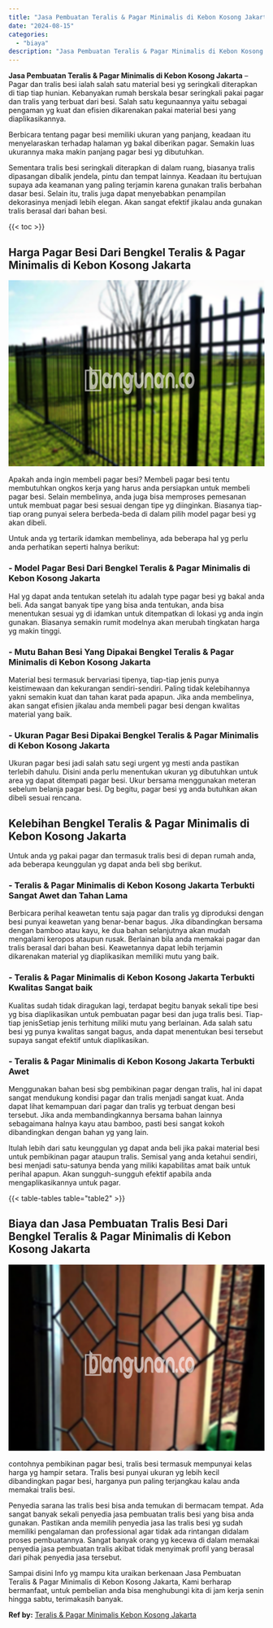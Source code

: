```yaml
---
title: "Jasa Pembuatan Teralis & Pagar Minimalis di Kebon Kosong Jakarta"
date: "2024-08-15"
categories: 
  - "biaya"
description: "Jasa Pembuatan Teralis & Pagar Minimalis di Kebon Kosong Jakarta. Sampai disini Info yg mampu kita uraikan berkenaan Jasa Pembuatan Teralis & Pagar Minimalis..."
---
```


**Jasa Pembuatan Teralis & Pagar Minimalis di Kebon Kosong Jakarta** – Pagar dan tralis besi ialah salah satu material besi yg seringkali diterapkan di tiap tiap hunian. Kebanyakan rumah berskala besar seringkali pakai pagar dan tralis yang terbuat dari besi. Salah satu kegunaannya yaitu sebagai pengaman yg kuat dan efisien dikarenakan pakai material besi yang diaplikasikannya.

Berbicara tentang pagar besi memiliki ukuran yang panjang, keadaan itu menyelaraskan terhadap halaman yg bakal diberikan pagar. Semakin luas ukurannya maka makin panjang pagar besi yg dibutuhkan.

Sementara tralis besi seringkali diterapkan di dalam ruang, biasanya tralis dipasangan dibalik jendela, pintu dan tempat lainnya. Keadaan itu bertujuan supaya ada keamanan yang paling terjamin karena gunakan tralis berbahan dasar besi. Selain itu, tralis juga dapat menyebabkan penampilan dekorasinya menjadi lebih elegan. Akan sangat efektif jikalau anda gunakan tralis berasal dari bahan besi.

{{< toc >}}

## Harga Pagar Besi Dari Bengkel Teralis & Pagar Minimalis di Kebon Kosong Jakarta

![Jasa Pembuatan Teralis & Pagar Minimalis di Kebon Kosong Jakarta](/images/pagar-minimalis-murah-24.png)

Apakah anda ingin membeli pagar besi? Membeli pagar besi tentu membutuhkan ongkos kerja yang harus anda persiapkan untuk membeli pagar besi. Selain membelinya, anda juga bisa memproses pemesanan untuk membuat pagar besi sesuai dengan tipe yg diinginkan. Biasanya tiap-tiap orang punyai selera berbeda-beda di dalam pilih model pagar besi yg akan dibeli.

Untuk anda yg tertarik idamkan membelinya, ada beberapa hal yg perlu anda perhatikan seperti halnya berikut:
### \- Model Pagar Besi Dari Bengkel Teralis & Pagar Minimalis di Kebon Kosong Jakarta

Hal yg dapat anda tentukan setelah itu adalah type pagar besi yg bakal anda beli. Ada sangat banyak tipe yang bisa anda tentukan, anda bisa menentukan sesuai yg di idamkan untuk ditempatkan di lokasi yg anda ingin gunakan. Biasanya semakin rumit modelnya akan merubah tingkatan harga yg makin tinggi.

### \- Mutu Bahan Besi Yang Dipakai Bengkel Teralis & Pagar Minimalis di Kebon Kosong Jakarta

Material besi termasuk bervariasi tipenya, tiap-tiap jenis punya keistimewaan dan kekurangan sendiri-sendiri. Paling tidak kelebihannya yakni semakin kuat dan tahan karat pada apapun. Jika anda membelinya, akan sangat efisien jikalau anda membeli pagar besi dengan kwalitas material yang baik.

### \- Ukuran Pagar Besi Dipakai Bengkel Teralis & Pagar Minimalis di Kebon Kosong Jakarta

Ukuran pagar besi jadi salah satu segi urgent yg mesti anda pastikan terlebih dahulu. Disini anda perlu menentukan ukuran yg dibutuhkan untuk area yg dapat ditempati pagar besi. Ukur bersama menggunakan meteran sebelum belanja pagar besi. Dg begitu, pagar besi yg anda butuhkan akan dibeli sesuai rencana.

## Kelebihan Bengkel Teralis & Pagar Minimalis di Kebon Kosong Jakarta

Untuk anda yg pakai pagar dan termasuk tralis besi di depan rumah anda, ada beberapa keunggulan yg dapat anda beli sbg berikut.

### \- Teralis & Pagar Minimalis di Kebon Kosong Jakarta Terbukti Sangat Awet dan Tahan Lama

Berbicara perihal keawetan tentu saja pagar dan tralis yg diproduksi dengan besi punyai keawetan yang benar-benar bagus. Jika dibandingkan bersama dengan bamboo atau kayu, ke dua bahan selanjutnya akan mudah mengalami keropos ataupun rusak. Berlainan bila anda memakai pagar dan tralis berasal dari bahan besi. Keawetannya dapat lebih terjamin dikarenakan material yg diaplikasikan memiliki mutu yang baik.

### \- Teralis & Pagar Minimalis di Kebon Kosong Jakarta Terbukti Kwalitas Sangat baik

Kualitas sudah tidak diragukan lagi, terdapat begitu banyak sekali tipe besi yg bisa diaplikasikan untuk pembuatan pagar besi dan juga tralis besi. Tiap-tiap jenisSetiap jenis terhitung miliki mutu yang berlainan. Ada salah satu besi yg punya kwalitas sangat bagus, anda dapat menentukan besi tersebut supaya sangat efektif untuk diaplikasikan.

### \- Teralis & Pagar Minimalis di Kebon Kosong Jakarta Terbukti Awet

Menggunakan bahan besi sbg pembikinan pagar dengan tralis, hal ini dapat sangat mendukung kondisi pagar dan tralis menjadi sangat kuat. Anda dapat lihat kemampuan dari pagar dan tralis yg terbuat dengan besi tersebut. Jika anda membandingkannya bersama bahan lainnya sebagaimana halnya kayu atau bamboo, pasti besi sangat kokoh dibandingkan dengan bahan yg yang lain.

Itulah lebih dari satu keunggulan yg dapat anda beli jika pakai material besi untuk pembikinan pagar ataupun tralis. Semisal yang anda ketahui sendiri, besi menjadi satu-satunya benda yang miliki kapabilitas amat baik untuk perihal apapun. Akan sungguh-sungguh efektif apabila anda mengaplikasikannya untuk pagar.

{{< table-tables table="table2" >}}

## Biaya dan Jasa Pembuatan Tralis Besi Dari Bengkel Teralis & Pagar Minimalis di Kebon Kosong Jakarta

![Jasa Pembuatan Teralis & Pagar Minimalis di Kebon Kosong Jakarta](/images/teralis-minimalis-murah-42.png)

contohnya pembikinan pagar besi, tralis besi termasuk mempunyai kelas harga yg hampir setara. Tralis besi punyai ukuran yg lebih kecil dibandingkan pagar besi, harganya pun paling terjangkau kalau anda memakai tralis besi.

Penyedia sarana las tralis besi bisa anda temukan di bermacam tempat. Ada sangat banyak sekali penyedia jasa pembuatan tralis besi yang bisa anda gunakan. Pastikan anda memilih penyedia jasa las tralis besi yg sudah memiliki pengalaman dan professional agar tidak ada rintangan didalam proses pembuatannya. Sangat banyak orang yg kecewa di dalam memakai penyedia jasa pembuatan tralis akibat tidak menyimak profil yang berasal dari pihak penyedia jasa tersebut.

Sampai disini Info yg mampu kita uraikan berkenaan Jasa Pembuatan Teralis & Pagar Minimalis di Kebon Kosong Jakarta, Kami berharap bermanfaat, untuk pembelian anda bisa menghubungi kita di jam kerja senin hingga sabtu, terimakasih banyak.

**Ref by:** [Teralis & Pagar Minimalis Kebon Kosong Jakarta](https://id.wikipedia.org/wiki/Teralis)
